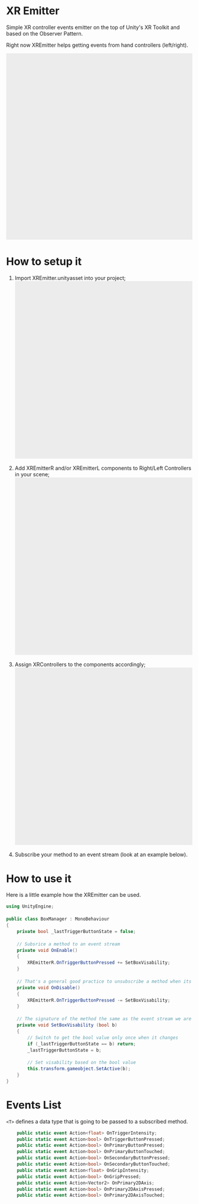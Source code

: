 # XR Emitter
Simple XR controller events emitter on the top of Unity's XR Toolkit and based on the Observer Pattern.

Right now XREmitter helps getting events from hand controllers (left/right).

<img src="images/placeholder.png" width="600">


# How to setup it
1. Import XREmitter.unityasset into your project; <img src="images/placeholder.png" width="600">

2. Add XREmitterR and/or XREmitterL components to Right/Left Controllers in your scene; <img src="images/placeholder.png" width="600">

3. Assign XRControllers to the components accordingly; <img src="images/placeholder.png" width="600">

4. Subscribe your method to an event stream (look at an example below).

# How to use it
Here is a little example how the XREmitter can be used.

```csharp
using UnityEngine;

public class BoxManager : MonoBehaviour
{
    private bool _lastTriggerButtonState = false;
    
    // Subsrice a method to an event stream
    private void OnEnable() 
    {
        XREmitterR.OnTriggerButtonPressed += SetBoxVisability;
    }

    // That's a general good practice to unsubscribe a method when its object is gone)
    private void OnDisable() 
    {
        XREmitterR.OnTriggerButtonPressed -= SetBoxVisability;
    }

    // The signature of the method the same as the event stream we are going to subscribe it to (it passes a bool value as a parameter).
    private void SetBoxVisability (bool b) 
    {
        // Switch to get the bool value only once when it changes
        if (_lastTriggerButtonState == b) return;
        _lastTriggerButtonState = b;

        // Set visability based on the bool value
        this.transform.gameobject.SetActive(b);
    }
}
```
# Events List
``` <T> ``` defines a data type that is going to be passed to a subscribed method.
```csharp
    public static event Action<float> OnTriggerIntensity;
    public static event Action<bool> OnTriggerButtonPressed;
    public static event Action<bool> OnPrimaryButtonPressed;
    public static event Action<bool> OnPrimaryButtonTouched;
    public static event Action<bool> OnSecondaryButtonPressed;
    public static event Action<bool> OnSecondaryButtonTouched;
    public static event Action<float> OnGripIntensity;
    public static event Action<bool> OnGripPressed;
    public static event Action<Vector2> OnPrimary2DAxis;
    public static event Action<bool> OnPrimary2DAxisPressed;
    public static event Action<bool> OnPrimary2DAxisTouched;
```

